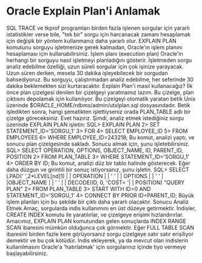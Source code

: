 # Oracle Explain Plan'i Anlamak

SQL TRACE ve tkprof programları birden fazla işlenen sorgular için
yararlı istatistikler verse bile, "tek bir" sorgu için harcanacak
zamanı hesaplamak için değişik bir yöntem kullanmanız daha yararlı
olur. EXPLAIN PLAN komutunu sorguyu işletmenize gerek kalmadan,
Oracle'ın işlem planını hesaplaması için kullanabilirsiniz. İşlem
planı (execution plan) Oracle'in herhangi bir sorguyu nasıl işletmeyi
planladığını gösterir.  İşletmeden sorgu analiz edebilme özelliği,
uzun süreli sorgular için çok işinize yarayacak. Uzun süren derken,
mesela 30 dakika işleyebilecek bir sorgudan bahsediyoruz. Bu sorguyu,
çalıştırmadan analiz edebilme, her seferinde 30 dakika beklemekten
sizi kurtaracaktır.  Explain Plan'i masıl kullanacağız? İlk önce plan
çizelgesi denilen bir çizelgeyi yaratmamız lazım. Bu çizelge, plan
çıktısını depolamak için kullanılıyor. Bu çizelgeyi otomatik yaratan
betik Unix üzerinde $ORACLE_HOME/rdbms/admin/utxlplan.sql
dosyasındadır. Betik işledikten sonra, hangi şematikten işlettiyseniz
orada PLAN_TABLE adlı bir çizelge göreceksiniz.  Evet hazırız. Şimdi,
analiz etmek istediğiniz sorgu üzerinde EXPLAIN PLAN işletin: SQL>
EXPLAIN PLAN 2> SET STATEMENT_ID='SORGU_1' 3> FOR 4> SELECT
EMPLOYEE_ID 5> FROM EMPLOYEES 6> WHERE EMPLOYEE_ID=243218; Bu komut,
analizi yaptı, ve sonucu plan çizelgesinde sakladı. Sonucu almak için,
şunu işletebilirsiniz.  SQL> SELECT OPERATION, OPTIONS, OBJECT_NAME,
ID, PARENT_ID, POSITION 2> FROM PLAN_TABLE 3> WHERE
STATEMENT_ID='SORGU_1' 4> ORDER BY ID; Bu komut, analizi düz bir tablo
halinde gösterecek. Eğer daha düzgun ve girintili bir sonuç
istiyorsanız, şunu işletin.  SQL> SELECT LPAD(' ',2*LEVEL[nd]1) | |
OPERATION | | ' ' | | OPTIONS | | ' ' | |OBJECT_NAME | | ' ' | |
DECODE(ID, 0, 'COST= '| | POSITION) "QUERY PLAN" 2> FROM PLAN_TABLE 3>
START WITH ID=0 AND STATEMENT_ID='SORGU_1' 4> CONNECT BY PRIOR
ID=PARENT_ID; Büyük işlem planları için bu şekilde bir çıktı daha
yararlı olacaktır.  Sonucu Analiz Etmek Amaç, sorgularda indis
kullanımını en üst düzeye getirmektir. İndisler, CREATE INDEX komutu
ile yaratılırlar, ve çizelgeye erişimi hızlandırırlar. Amacımız,
EXPLAIN PLAN komutundan gelen sonuçlarda INDEX RANGE SCAN ibaresini
mümkün olduğunca çok görmektir. Eğer FULL TABLE SCAN ibaresini birden
fazle kere görüyorsanız sorgu çizelgeye satır satır erişiliyor
demektir ve bu çok kötüdür. İndis ekleyerek, ya da mevcut olan
indislerin kullanılmasını Oracle'a 'hatırlatmak' için sorgularınız
içinde tiyo vermeye başlayabilirsiniz.




